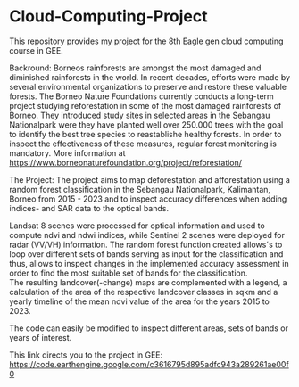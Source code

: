 # Cloud-Computing-Project
This repository provides my project for the 8th Eagle gen cloud computing course in GEE. 

Backround: 
Borneos rainforests are amongst the most damaged and diminished rainforests in the world. In recent decades, efforts were made by several environmental organizations to preserve and restore these valuable forests. 
The Borneo Nature Foundations currently conducts a long-term project studying reforestation in some of the most damaged rainforests of Borneo. They introduced study sites in selected areas in the Sebangau Nationalpark were they have planted well over 250.000 trees with the goal to identify the best tree species to reastablishe healthy forests. In order to inspect the effectiveness of these measures, regular forest monitoring is mandatory.
More information at https://www.borneonaturefoundation.org/project/reforestation/ 

The Project:
The project aims to map deforestation and afforestation using a random forest classification in the Sebangau Nationalpark, Kalimantan, Borneo from 2015 - 2023 and to inspect accuracy differences when adding indices- and SAR data to the optical bands. 

Landsat 8 scenes were processed for optical information and used to compute ndvi and ndwi indices, while Sentinel 2 scenes were deployed for radar (VV/VH) information. 
The random forest function created allows´s to loop over different sets of bands serving as input for the classification and thus, allows to inspect changes in the implemented accuracy assessment in order to find the most suitable set of bands for the classification.  
The resulting landcover(-change) maps are complemented with a legend, a calculation of the area of the respective landcover classes in sqkm and a yearly timeline of the mean ndvi value of the area for the years 2015 to 2023. 

The code can easily be modified to inspect different areas, sets of bands or years of interest. 

This link directs you to the project in GEE: https://code.earthengine.google.com/c3616795d895adfc943a289261ae00f0
